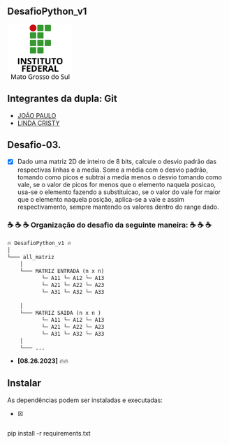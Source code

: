 ## __DesafioPython_v1__
<img src='marcaifms.png'></img>



## __Integrantes da dupla: Git__
* [JOÃO PAULO](https://github.com/JPGSilva) 
* [LINDA CRISTY](https://github.com/licristy23) 

## Desafio-03.
- [x]  Dado uma matriz 2D de inteiro de 8 bits, calcule o desvio padrão das respectivas linhas e a media. Some a média com o desvio padrão, tomando como picos e subtrai a media menos o desvio tomando como vale, se o valor de picos for menos que o elemento naquela posicao, usa-se o elemento fazendo a substituicao, se o valor do vale for maior que o elemento naquela posição, aplica-se a vale e assim respectivamento, sempre mantendo os valores dentro do range dado.

### ☕️ ☕️ ☕️ Organização do desafio da seguinte maneira: ☕️ ☕️ ☕️ 


```
🔥 DesafioPython_v1 🔥
│
└─── all_matriz
    │
    └─── MATRIZ ENTRADA (n x n)
           └─ A11 └─ A12 └─ A13
           └─ A21 └─ A22 └─ A23
           └─ A31 └─ A32 └─ A33
           
    │
    └─── MATRIZ SAIDA (n x n )
           └─ A11 └─ A12 └─ A13
           └─ A21 └─ A22 └─ A23
           └─ A31 └─ A32 └─ A33
    │
    └─── ...
```
- **[08.26.2023]** 🔥🔥

## Instalar

As dependências podem ser instaladas e executadas:

- [x] ```bash
pip install -r requirements.txt
``` 